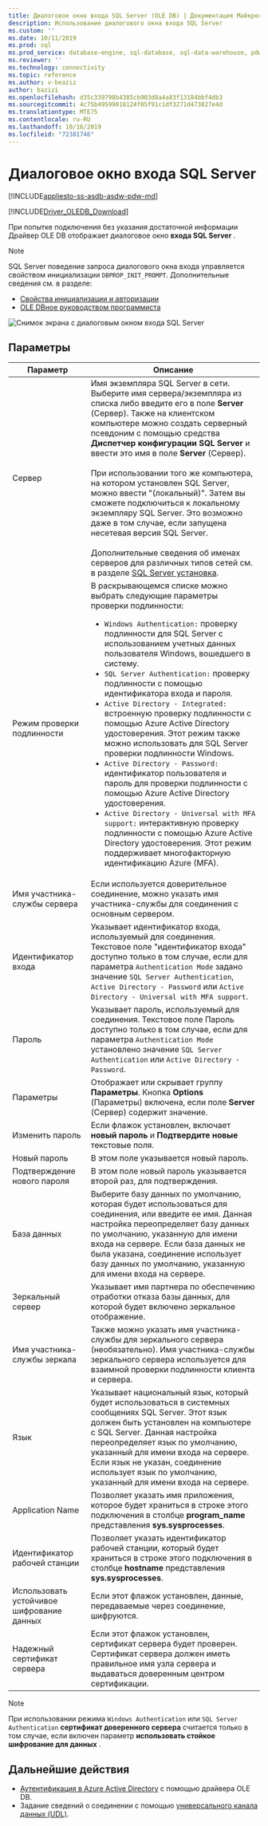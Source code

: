 ```yaml
---
title: Диалоговое окно входа SQL Server (OLE DB) | Документация Майкрософт
description: Использование диалогового окна входа SQL Server
ms.custom: ''
ms.date: 10/11/2019
ms.prod: sql
ms.prod_service: database-engine, sql-database, sql-data-warehouse, pdw
ms.reviewer: ''
ms.technology: connectivity
ms.topic: reference
ms.author: v-beaziz
author: bazizi
ms.openlocfilehash: d35c339798b4385cb903d8a4a83f13184bbf4db3
ms.sourcegitcommit: 4c75b49599018124f05f91c1df3271d473827e4d
ms.translationtype: MTE75
ms.contentlocale: ru-RU
ms.lasthandoff: 10/16/2019
ms.locfileid: "72381746"
---
```

# <a name="sql-server-login-dialog-box"></a>Диалоговое окно входа SQL Server
[!INCLUDE[appliesto-ss-asdb-asdw-pdw-md](../../../includes/appliesto-ss-asdb-asdw-pdw-md.md)]

[!INCLUDE[Driver_OLEDB_Download](../../../includes/driver_oledb_download.md)]

При попытке подключения без указания достаточной информации Драйвер OLE DB отображает диалоговое окно **входа SQL Server** .

> [!NOTE]  
> SQL Server поведение запроса диалогового окна входа управляется свойством инициализации `DBPROP_INIT_PROMPT`. Дополнительные сведения см. в разделе:
> - [Свойства инициализации и авторизации](../ole-db-data-source-objects/initialization-and-authorization-properties.md)
> - [OLE DBное руководством программиста](https://go.microsoft.com/fwlink/?linkid=2067702)

![Снимок экрана с диалоговым окном входа SQL Server](../media/sql-server-login-dialog.png)

## <a name="options"></a>Параметры
|Параметр|Описание|
|---   |---        |
|Сервер|Имя экземпляра SQL Server в сети. Выберите имя сервера/экземпляра из списка либо введите его в поле **Server** (Сервер). Также на клиентском компьютере можно создать серверный псевдоним с помощью средства **Диспетчер конфигурации SQL Server** и ввести это имя в поле **Server** (Сервер). <br/><br/>При использовании того же компьютера, на котором установлен SQL Server, можно ввести "(локальный)". Затем вы сможете подключиться к локальному экземпляру SQL Server. Это возможно даже в том случае, если запущена несетевая версия SQL Server.<br/><br/>Дополнительные сведения об именах серверов для различных типов сетей см. в разделе [SQL Server установка](https://go.microsoft.com/fwlink/?linkid=2067541).|
|Режим проверки подлинности|В раскрывающемся списке можно выбрать следующие параметры проверки подлинности:<br/><ul><li>`Windows Authentication:` проверку подлинности для SQL Server с использованием учетных данных пользователя Windows, вошедшего в систему.</li><li>`SQL Server Authentication:` проверку подлинности с помощью идентификатора входа и пароля.</li><li>`Active Directory - Integrated:` встроенную проверку подлинности с помощью Azure Active Directory удостоверения. Этот режим также можно использовать для SQL Server проверки подлинности Windows.</li><li>`Active Directory - Password:` идентификатор пользователя и пароль для проверки подлинности с помощью Azure Active Directory удостоверения.</li><li>`Active Directory - Universal with MFA support:` интерактивную проверку подлинности с помощью Azure Active Directory удостоверения. Этот режим поддерживает многофакторную идентификацию Azure (MFA).</li></ul>|
|Имя участника-службы сервера|Если используется доверительное соединение, можно указать имя участника-службы для соединения с основным сервером.|
|Идентификатор входа|Указывает идентификатор входа, используемый для соединения. Текстовое поле "идентификатор входа" доступно только в том случае, если для параметра `Authentication Mode` задано значение `SQL Server Authentication`, `Active Directory - Password` или `Active Directory - Universal with MFA support`.|
|Пароль|Указывает пароль, используемый для соединения. Текстовое поле Пароль доступно только в том случае, если для параметра `Authentication Mode` установлено значение `SQL Server Authentication` или `Active Directory - Password`.|
|Параметры|Отображает или скрывает группу **Параметры**. Кнопка **Options** (Параметры) включена, если поле **Server** (Сервер) содержит значение.|
|Изменить пароль|Если флажок установлен, включает **новый пароль** и **Подтвердите новые** текстовые поля.|
|Новый пароль|В этом поле указывается новый пароль.|
|Подтверждение нового пароля|В этом поле новый пароль указывается второй раз, для подтверждения.|
|База данных|Выберите базу данных по умолчанию, которая будет использоваться для соединения, или введите ее имя. Данная настройка переопределяет базу данных по умолчанию, указанную для имени входа на сервере. Если база данных не была указана, соединение использует базу данных по умолчанию, указанную для имени входа на сервере.|
|Зеркальный сервер|Указывает имя партнера по обеспечению отработки отказа базы данных, для которой будет включено зеркальное отображение.|
|Имя участника-службы зеркала|Также можно указать имя участника-службы для зеркального сервера (необязательно). Имя участника-службы зеркального сервера используется для взаимной проверки подлинности клиента и сервера.|
|Язык|Указывает национальный язык, который будет использоваться в системных сообщениях SQL Server. Этот язык должен быть установлен на компьютере с SQL Server. Данная настройка переопределяет язык по умолчанию, указанный для имени входа на сервере. Если язык не указан, соединение использует язык по умолчанию, указанный для имени входа на сервере.|
|Application Name|Позволяет указать имя приложения, которое будет храниться в строке этого подключения в столбце **program_name** представления **sys.sysprocesses**.|
|Идентификатор рабочей станции|Позволяет указать идентификатор рабочей станции, который будет храниться в строке этого подключения в столбце **hostname** представления **sys.sysprocesses**.|
|Использовать устойчивое шифрование данных|Если этот флажок установлен, данные, передаваемые через соединение, шифруются.|
|Надежный сертификат сервера|Если этот флажок установлен, сертификат сервера будет проверен. Сертификат сервера должен иметь правильное имя узла сервера и выдаваться доверенным центром сертификации.|

> [!NOTE]  
> При использовании режима `Windows Authentication` или `SQL Server Authentication` **сертификат доверенного сервера** считается только в том случае, если включен параметр **использовать стойкое шифрование для данных** .

## <a name="next-steps"></a>Дальнейшие действия
- [Аутентификация в Azure Active Directory](../features/using-azure-active-directory.md) с помощью драйвера OLE DB.
- Задание сведений о соединении с помощью [универсального канала данных (UDL)](data-link-pages.md).